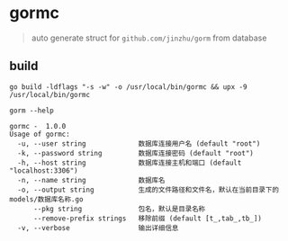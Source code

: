 # gormc

> auto generate struct for `github.com/jinzhu/gorm` from database

## build

```
go build -ldflags "-s -w" -o /usr/local/bin/gormc && upx -9 /usr/local/bin/gormc
```

```
gorm --help

gormc -  1.0.0
Usage of gormc:
  -u, --user string             数据库连接用户名 (default "root")
  -k, --password string         数据库连接密码 (default "root")
  -h, --host string             数据库连接主机和端口 (default "localhost:3306")
  -n, --name string             数据库名
  -o, --output string           生成的文件路径和文件名，默认在当前目录下的 models/数据库名称.go
      --pkg string              包名，默认是目录名称
      --remove-prefix strings   移除前缀 (default [t_,tab_,tb_])
  -v, --verbose                 输出详细信息
```
